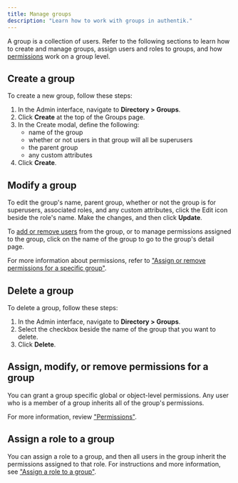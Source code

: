 ```yaml
---
title: Manage groups
description: "Learn how to work with groups in authentik."
---
```


A group is a collection of users. Refer to the following sections to learn how to create and manage groups, assign users and roles to groups, and how [permissions](../access-control/manage_permissions.md) work on a group level.

## Create a group

To create a new group, follow these steps:

1. In the Admin interface, navigate to **Directory > Groups**.
2. Click **Create** at the top of the Groups page.
3. In the Create modal, define the following:
    - name of the group
    - whether or not users in that group will all be superusers
    - the parent group
    - any custom attributes
4. Click **Create**.

## Modify a group

To edit the group's name, parent group, whether or not the group is for superusers, associated roles, and any custom attributes, click the Edit icon beside the role's name. Make the changes, and then click **Update**.

To [add or remove users](../user/user_basic_operations.md#add-a-user-to-a-group) from the group, or to manage permissions assigned to the group, click on the name of the group to go to the group's detail page.

For more information about permissions, refer to ["Assign or remove permissions for a specific group"](../access-control/manage_permissions.md#assign-or-remove-permissions-for-a-specific-group).

## Delete a group

To delete a group, follow these steps:

1. In the Admin interface, navigate to **Directory > Groups**.
2. Select the checkbox beside the name of the group that you want to delete.
3. Click **Delete**.

## Assign, modify, or remove permissions for a group

You can grant a group specific global or object-level permissions. Any user who is a member of a group inherits all of the group's permissions.

For more information, review ["Permissions"](../access-control/permissions.md).

## Assign a role to a group

You can assign a role to a group, and then all users in the group inherit the permissions assigned to that role. For instructions and more information, see ["Assign a role to a group"](../roles/manage_roles.md#assign-a-role-to-a-group).
